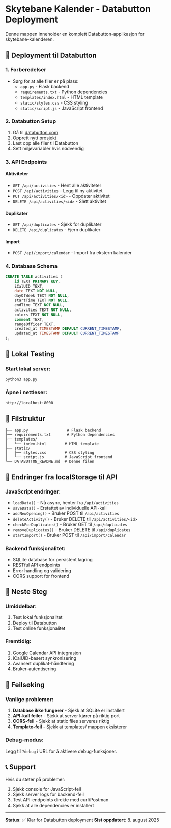 # Skytebane Kalender - Databutton Deployment

Denne mappen inneholder en komplett Databutton-applikasjon for skytebane-kalenderen.

## 🚀 Deployment til Databutton

### 1. **Forberedelser**
- Sørg for at alle filer er på plass:
  - `app.py` - Flask backend
  - `requirements.txt` - Python dependencies
  - `templates/index.html` - HTML template
  - `static/styles.css` - CSS styling
  - `static/script.js` - JavaScript frontend

### 2. **Databutton Setup**
1. Gå til [databutton.com](https://databutton.com)
2. Opprett nytt prosjekt
3. Last opp alle filer til Databutton
4. Sett miljøvariabler hvis nødvendig

### 3. **API Endpoints**

#### **Aktiviteter**
- `GET /api/activities` - Hent alle aktiviteter
- `POST /api/activities` - Legg til ny aktivitet
- `PUT /api/activities/<id>` - Oppdater aktivitet
- `DELETE /api/activities/<id>` - Slett aktivitet

#### **Duplikater**
- `GET /api/duplicates` - Sjekk for duplikater
- `DELETE /api/duplicates` - Fjern duplikater

#### **Import**
- `POST /api/import/calendar` - Import fra ekstern kalender

### 4. **Database Schema**

```sql
CREATE TABLE activities (
    id TEXT PRIMARY KEY,
    iCalUID TEXT,
    date TEXT NOT NULL,
    dayOfWeek TEXT NOT NULL,
    startTime TEXT NOT NULL,
    endTime TEXT NOT NULL,
    activities TEXT NOT NULL,
    colors TEXT NOT NULL,
    comment TEXT,
    rangeOfficer TEXT,
    created_at TIMESTAMP DEFAULT CURRENT_TIMESTAMP,
    updated_at TIMESTAMP DEFAULT CURRENT_TIMESTAMP
);
```

## 🔧 Lokal Testing

### Start lokal server:
```bash
python3 app.py
```

### Åpne i nettleser:
```
http://localhost:8000
```

## 📁 Filstruktur

```
├── app.py                 # Flask backend
├── requirements.txt       # Python dependencies
├── templates/
│   └── index.html        # HTML template
├── static/
│   ├── styles.css        # CSS styling
│   └── script.js         # JavaScript frontend
└── DATABUTTON_README.md  # Denne filen
```

## 🔄 Endringer fra localStorage til API

### **JavaScript endringer:**
- `loadData()` - Nå async, henter fra `/api/activities`
- `saveData()` - Erstattet av individuelle API-kall
- `addNewOpening()` - Bruker POST til `/api/activities`
- `deleteActivity()` - Bruker DELETE til `/api/activities/<id>`
- `checkForDuplicates()` - Bruker GET til `/api/duplicates`
- `removeDuplicates()` - Bruker DELETE til `/api/duplicates`
- `startImport()` - Bruker POST til `/api/import/calendar`

### **Backend funksjonalitet:**
- SQLite database for persistent lagring
- RESTful API endpoints
- Error handling og validering
- CORS support for frontend

## 🎯 Neste Steg

### **Umiddelbar:**
1. Test lokal funksjonalitet
2. Deploy til Databutton
3. Test online funksjonalitet

### **Fremtidig:**
1. Google Calendar API integrasjon
2. iCalUID-basert synkronisering
3. Avansert duplikat-håndtering
4. Bruker-autentisering

## 🐛 Feilsøking

### **Vanlige problemer:**
1. **Database ikke fungerer** - Sjekk at SQLite er installert
2. **API-kall feiler** - Sjekk at server kjører på riktig port
3. **CORS-feil** - Sjekk at static files serveres riktig
4. **Template-feil** - Sjekk at templates/ mappen eksisterer

### **Debug-modus:**
Legg til `?debug` i URL for å aktivere debug-funksjoner.

## 📞 Support

Hvis du støter på problemer:
1. Sjekk console for JavaScript-feil
2. Sjekk server logs for backend-feil
3. Test API-endpoints direkte med curl/Postman
4. Sjekk at alle dependencies er installert

---

**Status**: ✅ Klar for Databutton deployment
**Sist oppdatert**: 8. august 2025 